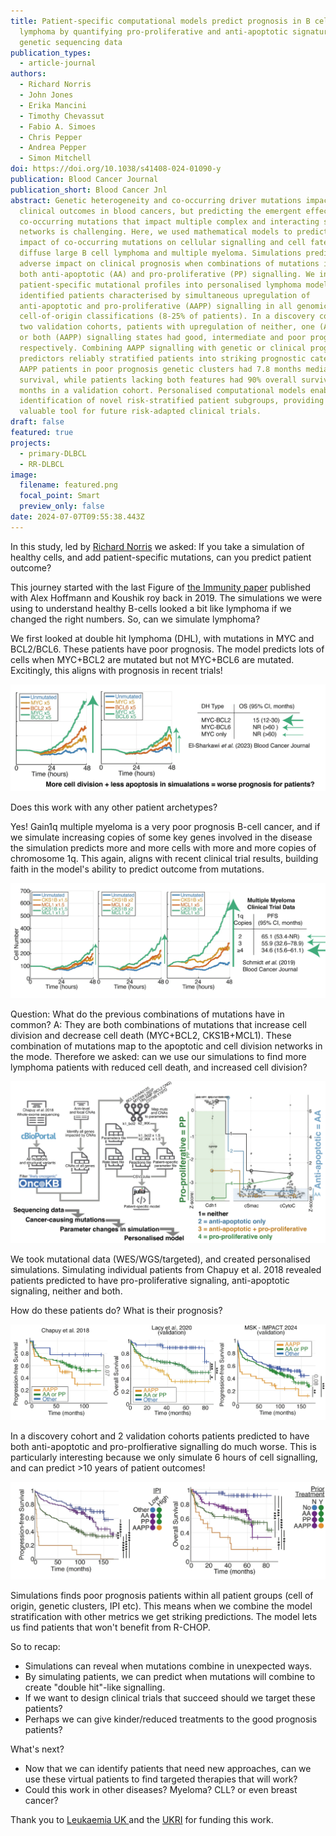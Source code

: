 ```yaml
---
title: Patient-specific computational models predict prognosis in B cell
  lymphoma by quantifying pro-proliferative and anti-apoptotic signatures from
  genetic sequencing data
publication_types:
  - article-journal
authors:
  - Richard Norris
  - John Jones
  - Erika Mancini
  - Timothy Chevassut
  - Fabio A. Simoes
  - Chris Pepper
  - Andrea Pepper
  - Simon Mitchell
doi: https://doi.org/10.1038/s41408-024-01090-y
publication: Blood Cancer Journal
publication_short: Blood Cancer Jnl
abstract: Genetic heterogeneity and co-occurring driver mutations impact
  clinical outcomes in blood cancers, but predicting the emergent effect of
  co-occurring mutations that impact multiple complex and interacting signalling
  networks is challenging. Here, we used mathematical models to predict the
  impact of co-occurring mutations on cellular signalling and cell fates in
  diffuse large B cell lymphoma and multiple myeloma. Simulations predicted
  adverse impact on clinical prognosis when combinations of mutations induced
  both anti-apoptotic (AA) and pro-proliferative (PP) signalling. We integrated
  patient-specific mutational profiles into personalised lymphoma models, and
  identified patients characterised by simultaneous upregulation of
  anti-apoptotic and pro-proliferative (AAPP) signalling in all genomic and
  cell-of-origin classifications (8-25% of patients). In a discovery cohort and
  two validation cohorts, patients with upregulation of neither, one (AA or PP),
  or both (AAPP) signalling states had good, intermediate and poor prognosis
  respectively. Combining AAPP signalling with genetic or clinical prognostic
  predictors reliably stratified patients into striking prognostic categories.
  AAPP patients in poor prognosis genetic clusters had 7.8 months median overall
  survival, while patients lacking both features had 90% overall survival at 120
  months in a validation cohort. Personalised computational models enable
  identification of novel risk-stratified patient subgroups, providing a
  valuable tool for future risk-adapted clinical trials.
draft: false
featured: true
projects:
  - primary-DLBCL
  - RR-DLBCL
image:
  filename: featured.png
  focal_point: Smart
  preview_only: false
date: 2024-07-07T09:55:38.443Z
---
```

In this study, led by [Richard Norris](/authors/Richard/) we asked: If you take a simulation of healthy cells, and add patient-specific mutations, can you predict patient outcome?

This journey started with the last Figure of [the Immunity paper](/publication/roy-2019-regulatory/) published with Alex Hoffmann and Koushik roy back in 2019. The simulations we were using to understand healthy B-cells looked a bit like lymphoma if we changed the right numbers. So, can we simulate lymphoma?

We first looked at double hit lymphoma (DHL), with mutations in MYC and BCL2/BCL6. These patients have poor prognosis.  The model predicts lots of cells when MYC+BCL2 are mutated but not MYC+BCL6 are mutated. Excitingly, this aligns with prognosis in recent trials!

![](twitterdh.png)

Does this work with any other patient archetypes?

Yes! Gain1q multiple myeloma is a very poor prognosis B-cell cancer, and if we simulate increasing copies of some key genes involved in the disease the simulation predicts more and more cells with more and more copies of chromosome 1q. This again, aligns with recent clinical trial results, building faith in the model's ability to predict outcome from mutations.

![](twittermm.png)

Question: What do the previous combinations of mutations have in common?
A: They are both combinations of mutations that increase cell division and decrease cell death (MYC+BCL2, CKS1B+MCL1). These combination of mutations map to the apoptotic and cell division networks in the mode. Therefore we asked: can we use our simulations to find more lymphoma patients with reduced cell death, and increased cell division?

![](twitterpipeline.png)

We took mutational data (WES/WGS/targeted), and created personalised simulations.
Simulating individual patients from Chapuy et al. 2018 revealed patients predicted to have pro-proliferative signaling, anti-apoptotic signaling, neither and both.

How do these patients do? What is their prognosis?

![](twitterkm.png)

In a discovery cohort and 2 validation cohorts patients predicted to have both anti-apoptotic and pro-prolfierative signalling do much worse.
This is particularly interesting because we only simulate 6 hours of cell signalling, and can predict >10 years of patient outcomes!

![](twitterothermetrics.png)

Simulations finds poor prognosis patients within all patient groups (cell of origin, genetic clusters, IPI etc).
This means when we combine the model stratification with other metrics we get striking predictions.
The model lets us find patients that won't benefit from R-CHOP.

So to recap: 

* Simulations can reveal when mutations combine in unexpected ways.
* By simulating patients, we can predict when mutations will combine to create "double hit"-like signalling.
* If we want to design clinical trials that succeed should we target these patients?
* Perhaps we can give kinder/reduced treatments to the good prognosis patients?

What's next?

* Now that we can identify patients that need new approaches, can we use these virtual patients to find targeted therapies that will work?
* Could this work in other diseases? Myeloma? CLL? or even breast cancer?

Thank you to [Leukaemia UK ](/project/primary-dlbcl/)and the [UKRI](/project/rr-dlbcl/) for funding this work.
